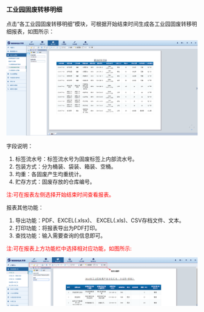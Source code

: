 ### 工业园固废转移明细

点击“各工业园固废转移明细”模块，可根据开始结束时间生成各工业园固废转移明细报表，如图所示：

![各工业园固废转移明细](..\images\各工业园固废转移明细.png)

字段说明：

1. 标签流水号：标签流水号为固废标签上内部流水号。
2. 包装方式：分为桶装、袋装、箱装、空桶。
3. 均重：各固废产生均重统计。
4. 贮存方式：固废存放的仓库编号。

<font color="#f00">注:可在报表左侧选择开始结束时间查看报表。</font>

报表其他功能：

1. 导出功能：PDF、EXCEL(.xlsx)、 EXCEL(.xls)、CSV存档文件、文本。
2. 打印功能：将报表导出为PDF打印。
3. 查找功能：输入需要查询的信息即可。

<font color="#f00">注:可在报表上方功能栏中选择相对应功能，如图所示:</font>

![报表功能](..\images\报表功能.png)
